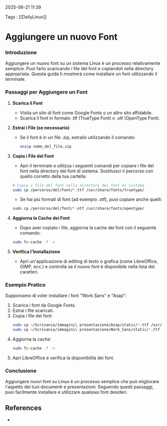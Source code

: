 2025-06-21 11:39

Tags : [[DailyLinux]]

# Aggiungere un nuovo Font

### Introduzione
Aggiungere un nuovo font su un sistema Linux è un processo relativamente semplice. Puoi farlo scaricando i file del font e copiandoli nella directory appropriata. Questa guida ti mostrerà come installare un font utilizzando il terminale.

### Passaggi per Aggiungere un Font

1. **Scarica il Font**
   - Visita un sito di font come Google Fonts o un altro sito affidabile.
   - Scarica il font in formato .ttf (TrueType Font) o .otf (OpenType Font).

2. **Estrai i File (se necessario)**
   - Se il font è in un file .zip, estrailo utilizzando il comando:
     ```bash
     unzip nome_del_file.zip
     ```

3. **Copia i File del Font**
   - Apri il terminale e utilizza i seguenti comandi per copiare i file del font nella directory dei font di sistema. Sostituisci il percorso con quello corretto della tua cartella:
   ```bash
   # Copia i file del font nella directory dei font di sistema
   sudo cp /percorso/del/font/*.ttf /usr/share/fonts/truetype/
   ```

   - Se hai più formati di font (ad esempio .otf), puoi copiare anche quelli:
   ```bash
   sudo cp /percorso/del/font/*.otf /usr/share/fonts/opentype/
   ```

4. **Aggiorna la Cache dei Font**
   - Dopo aver copiato i file, aggiorna la cache dei font con il seguente comando:
   ```bash
   sudo fc-cache -f -v
   ```

5. **Verifica l'Installazione**
   - Apri un'applicazione di editing di testo o grafica (come LibreOffice, GIMP, ecc.) e controlla se il nuovo font è disponibile nella lista dei caratteri.

### Esempio Pratico

Supponiamo di voler installare i font "Work Sans" e "Asap":

1. Scarica i font da Google Fonts.
2. Estrai i file scaricati.
3. Copia i file dei font:
   ```bash
   sudo cp ~/Scrivania/immagini\ presentazione/Asap/static/*.ttf /usr/share/fonts/truetype/
   sudo cp ~/Scrivania/immagini\ presentazione/Work_Sans/static/*.ttf /usr/share/fonts/truetype/
   ```
4. Aggiorna la cache:
   ```bash
   sudo fc-cache -f -v
   ```
5. Apri LibreOffice e verifica la disponibilità dei font.

### Conclusione
Aggiungere nuovi font su Linux è un processo semplice che può migliorare l'aspetto dei tuoi documenti e presentazioni. Seguendo questi passaggi, puoi facilmente installare e utilizzare qualsiasi font desideri.

## References

- 